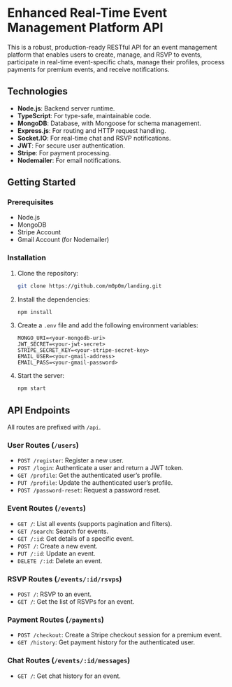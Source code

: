 # Enhanced Real-Time Event Management Platform API

This is a robust, production-ready RESTful API for an event management platform that enables users to create, manage, and RSVP to events, participate in real-time event-specific chats, manage their profiles, process payments for premium events, and receive notifications.

## Technologies

-   **Node.js**: Backend server runtime.
-   **TypeScript**: For type-safe, maintainable code.
-   **MongoDB**: Database, with Mongoose for schema management.
-   **Express.js**: For routing and HTTP request handling.
-   **Socket.IO**: For real-time chat and RSVP notifications.
-   **JWT**: For secure user authentication.
-   **Stripe**: For payment processing.
-   **Nodemailer**: For email notifications.

## Getting Started

### Prerequisites

-   Node.js
-   MongoDB
-   Stripe Account
-   Gmail Account (for Nodemailer)

### Installation

1.  Clone the repository:
    ```sh
    git clone https://github.com/m0p0m/landing.git
    ```
2.  Install the dependencies:
    ```sh
    npm install
    ```
3.  Create a `.env` file and add the following environment variables:
    ```
    MONGO_URI=<your-mongodb-uri>
    JWT_SECRET=<your-jwt-secret>
    STRIPE_SECRET_KEY=<your-stripe-secret-key>
    EMAIL_USER=<your-gmail-address>
    EMAIL_PASS=<your-gmail-password>
    ```
4.  Start the server:
    ```sh
    npm start
    ```

## API Endpoints

All routes are prefixed with `/api`.

### User Routes (`/users`)

-   `POST /register`: Register a new user.
-   `POST /login`: Authenticate a user and return a JWT token.
-   `GET /profile`: Get the authenticated user’s profile.
-   `PUT /profile`: Update the authenticated user’s profile.
-   `POST /password-reset`: Request a password reset.

### Event Routes (`/events`)

-   `GET /`: List all events (supports pagination and filters).
-   `GET /search`: Search for events.
-   `GET /:id`: Get details of a specific event.
-   `POST /`: Create a new event.
-   `PUT /:id`: Update an event.
-   `DELETE /:id`: Delete an event.

### RSVP Routes (`/events/:id/rsvps`)

-   `POST /`: RSVP to an event.
-   `GET /`: Get the list of RSVPs for an event.

### Payment Routes (`/payments`)

-   `POST /checkout`: Create a Stripe checkout session for a premium event.
-   `GET /history`: Get payment history for the authenticated user.

### Chat Routes (`/events/:id/messages`)

-   `GET /`: Get chat history for an event.
